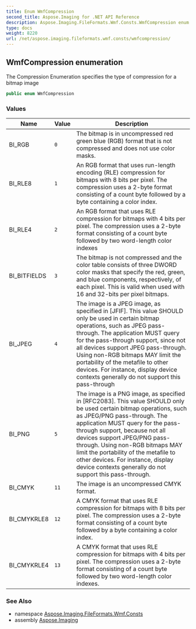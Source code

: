```yaml
---
title: Enum WmfCompression
second_title: Aspose.Imaging for .NET API Reference
description: Aspose.Imaging.FileFormats.Wmf.Consts.WmfCompression enum. The Compression Enumeration specifies the type of compression for a bitmap image
type: docs
weight: 8220
url: /net/aspose.imaging.fileformats.wmf.consts/wmfcompression/
---
```

## WmfCompression enumeration

The Compression Enumeration specifies the type of compression for a bitmap image

```csharp
public enum WmfCompression
```

### Values

| Name | Value | Description |
| --- | --- | --- |
| BI_RGB | `0` | The bitmap is in uncompressed red green blue (RGB) format that is not compressed and does not use color masks. |
| BI_RLE8 | `1` | An RGB format that uses run-length encoding (RLE) compression for bitmaps with 8 bits per pixel. The compression uses a 2-byte format consisting of a count byte followed by a byte containing a color index. |
| BI_RLE4 | `2` | An RGB format that uses RLE compression for bitmaps with 4 bits per pixel. The compression uses a 2-byte format consisting of a count byte followed by two word-length color indexes |
| BI_BITFIELDS | `3` | The bitmap is not compressed and the color table consists of three DWORD color masks that specify the red, green, and blue components, respectively, of each pixel. This is valid when used with 16 and 32-bits per pixel bitmaps. |
| BI_JPEG | `4` | The image is a JPEG image, as specified in [JFIF]. This value SHOULD only be used in certain bitmap operations, such as JPEG pass-through. The application MUST query for the pass-through support, since not all devices support JPEG pass-through. Using non-RGB bitmaps MAY limit the portability of the metafile to other devices. For instance, display device contexts generally do not support this pass-through |
| BI_PNG | `5` | The image is a PNG image, as specified in [RFC2083]. This value SHOULD only be used certain bitmap operations, such as JPEG/PNG pass-through. The application MUST query for the pass-through support, because not all devices support JPEG/PNG pass-through. Using non-RGB bitmaps MAY limit the portability of the metafile to other devices. For instance, display device contexts generally do not support this pass-through. |
| BI_CMYK | `11` | The image is an uncompressed CMYK format. |
| BI_CMYKRLE8 | `12` | A CMYK format that uses RLE compression for bitmaps with 8 bits per pixel. The compression uses a 2-byte format consisting of a count byte followed by a byte containing a color index. |
| BI_CMYKRLE4 | `13` | A CMYK format that uses RLE compression for bitmaps with 4 bits per pixel. The compression uses a 2-byte format consisting of a count byte followed by two word-length color indexes. |

### See Also

* namespace [Aspose.Imaging.FileFormats.Wmf.Consts](../../aspose.imaging.fileformats.wmf.consts/)
* assembly [Aspose.Imaging](../../)


